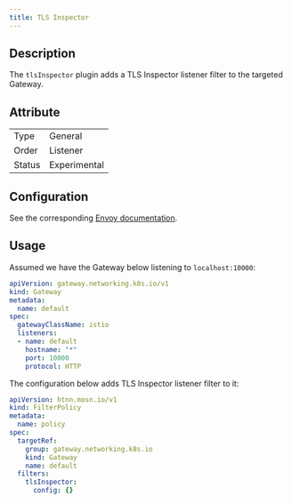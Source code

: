```yaml
---
title: TLS Inspector
---
```


## Description

The `tlsInspector` plugin adds a TLS Inspector listener filter to the targeted Gateway.

## Attribute

|        |              |
|--------|--------------|
| Type   | General      |
| Order  | Listener     |
| Status | Experimental |

## Configuration

See the corresponding [Envoy documentation](https://www.envoyproxy.io/docs/envoy/v1.29.5/configuration/listeners/listener_filters/tls_inspector).

## Usage

Assumed we have the Gateway below listening to `localhost:10000`:

```yaml
apiVersion: gateway.networking.k8s.io/v1
kind: Gateway
metadata:
  name: default
spec:
  gatewayClassName: istio
  listeners:
  - name: default
    hostname: "*"
    port: 10000
    protocol: HTTP
```

The configuration below adds TLS Inspector listener filter to it:

```yaml
apiVersion: htnn.mosn.io/v1
kind: FilterPolicy
metadata:
  name: policy
spec:
  targetRef:
    group: gateway.networking.k8s.io
    kind: Gateway
    name: default
  filters:
    tlsInspector:
      config: {}
```
